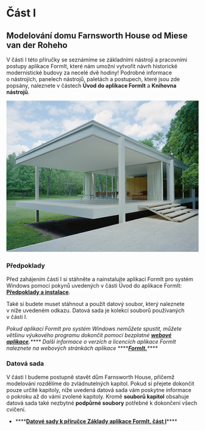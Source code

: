# Část I

## Modelování domu Farnsworth House od Miese van der Roheho

V části I této příručky se seznámíme se základními nástroji a pracovními postupy aplikace FormIt, které nám umožní vytvořit návrh historické modernistické budovy za necelé dvě hodiny! Podrobné informace o nástrojích, panelech nástrojů, paletách a postupech, které jsou zde popsány, naleznete v částech **Úvod do aplikace FormIt** a **Knihovna nástrojů**.



![Dům Farnsworth House](../../.gitbook/assets/49e004f3-d500-4890-9188-e8a87c1e396a-2.png)

### Předpoklady

Před zahájením části I si stáhněte a nainstalujte aplikaci FormIt pro systém Windows pomocí pokynů uvedených v části Úvod do aplikace FormIt: [**Předpoklady a instalace**](../../formit-introduction/prerequisites-and-installation.md).

Také si budete muset stáhnout a použít datový soubor, který naleznete v níže uvedeném odkazu. Datová sada je kolekcí souborů používaných v části I.

_Pokud aplikaci FormIt pro systém Windows nemůžete spustit, můžete většinu výukového programu dokončit pomocí bezplatné_ [_**webové aplikace**_](https://formit.autodesk.com/app)_.**** Další informace o verzích a licencích aplikace FormIt naleznete na webových stránkách aplikace_ ****[_**FormIt.**_](https://formit.autodesk.com)_\*\*\*\*_

### Datová sada

V části I budeme postupně stavět dům Farnsworth House, přičemž modelování rozdělíme do zvládnutelných kapitol. Pokud si přejete dokončit pouze určité kapitoly, níže uvedená datová sada vám poskytne informace o pokroku až do vámi zvolené kapitoly. Kromě **souborů kapitol** obsahuje datová sada také nezbytné **podpůrné soubory** potřebné k dokončení všech cvičení.

* \*\*\*\*[**Datové sady k příručce Základy aplikace FormIt, část I**](https://formit-help.s3.amazonaws.com/FormIt+Primer+Part+1+Datasets.zip)\*\*\*\*

